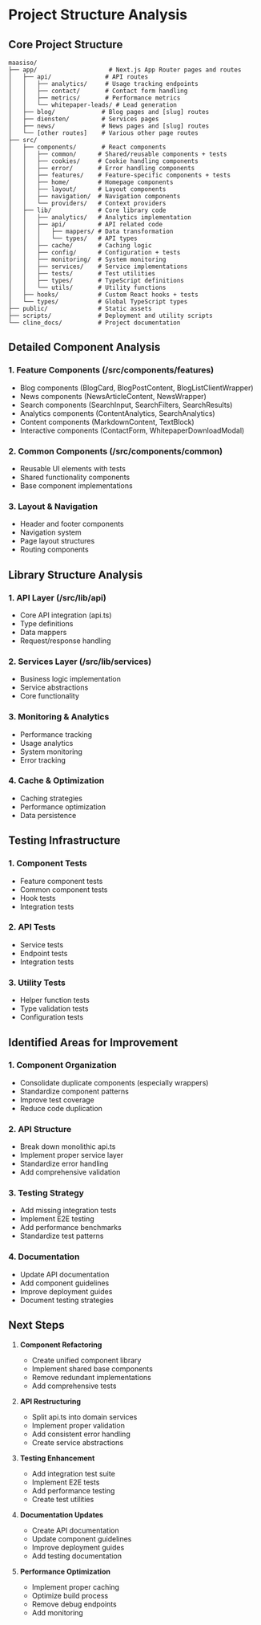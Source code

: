 # Project Structure Analysis

## Core Project Structure

```
maasiso/
├── app/                    # Next.js App Router pages and routes
│   ├── api/               # API routes
│   │   ├── analytics/     # Usage tracking endpoints
│   │   ├── contact/       # Contact form handling
│   │   ├── metrics/       # Performance metrics
│   │   └── whitepaper-leads/ # Lead generation
│   ├── blog/             # Blog pages and [slug] routes
│   ├── diensten/         # Services pages
│   ├── news/             # News pages and [slug] routes
│   └── [other routes]    # Various other page routes
├── src/
│   ├── components/       # React components
│   │   ├── common/      # Shared/reusable components + tests
│   │   ├── cookies/     # Cookie handling components
│   │   ├── error/       # Error handling components
│   │   ├── features/    # Feature-specific components + tests
│   │   ├── home/        # Homepage components
│   │   ├── layout/      # Layout components
│   │   ├── navigation/  # Navigation components
│   │   └── providers/   # Context providers
│   ├── lib/             # Core library code
│   │   ├── analytics/   # Analytics implementation
│   │   ├── api/         # API related code
│   │   │   ├── mappers/ # Data transformation
│   │   │   └── types/   # API types
│   │   ├── cache/       # Caching logic
│   │   ├── config/      # Configuration + tests
│   │   ├── monitoring/  # System monitoring
│   │   ├── services/    # Service implementations
│   │   ├── tests/       # Test utilities
│   │   ├── types/       # TypeScript definitions
│   │   └── utils/       # Utility functions
│   ├── hooks/           # Custom React hooks + tests
│   └── types/           # Global TypeScript types
├── public/              # Static assets
├── scripts/             # Deployment and utility scripts
└── cline_docs/          # Project documentation
```

## Detailed Component Analysis

### 1. Feature Components (/src/components/features)
- Blog components (BlogCard, BlogPostContent, BlogListClientWrapper)
- News components (NewsArticleContent, NewsWrapper)
- Search components (SearchInput, SearchFilters, SearchResults)
- Analytics components (ContentAnalytics, SearchAnalytics)
- Content components (MarkdownContent, TextBlock)
- Interactive components (ContactForm, WhitepaperDownloadModal)

### 2. Common Components (/src/components/common)
- Reusable UI elements with tests
- Shared functionality components
- Base component implementations

### 3. Layout & Navigation
- Header and footer components
- Navigation system
- Page layout structures
- Routing components

## Library Structure Analysis

### 1. API Layer (/src/lib/api)
- Core API integration (api.ts)
- Type definitions
- Data mappers
- Request/response handling

### 2. Services Layer (/src/lib/services)
- Business logic implementation
- Service abstractions
- Core functionality

### 3. Monitoring & Analytics
- Performance tracking
- Usage analytics
- System monitoring
- Error tracking

### 4. Cache & Optimization
- Caching strategies
- Performance optimization
- Data persistence

## Testing Infrastructure

### 1. Component Tests
- Feature component tests
- Common component tests
- Hook tests
- Integration tests

### 2. API Tests
- Service tests
- Endpoint tests
- Integration tests

### 3. Utility Tests
- Helper function tests
- Type validation tests
- Configuration tests

## Identified Areas for Improvement

### 1. Component Organization
- Consolidate duplicate components (especially wrappers)
- Standardize component patterns
- Improve test coverage
- Reduce code duplication

### 2. API Structure
- Break down monolithic api.ts
- Implement proper service layer
- Standardize error handling
- Add comprehensive validation

### 3. Testing Strategy
- Add missing integration tests
- Implement E2E testing
- Add performance benchmarks
- Standardize test patterns

### 4. Documentation
- Update API documentation
- Add component guidelines
- Improve deployment guides
- Document testing strategies

## Next Steps

1. **Component Refactoring**
   - Create unified component library
   - Implement shared base components
   - Remove redundant implementations
   - Add comprehensive tests

2. **API Restructuring**
   - Split api.ts into domain services
   - Implement proper validation
   - Add consistent error handling
   - Create service abstractions

3. **Testing Enhancement**
   - Add integration test suite
   - Implement E2E tests
   - Add performance testing
   - Create test utilities

4. **Documentation Updates**
   - Create API documentation
   - Update component guidelines
   - Improve deployment guides
   - Add testing documentation

5. **Performance Optimization**
   - Implement proper caching
   - Optimize build process
   - Remove debug endpoints
   - Add monitoring